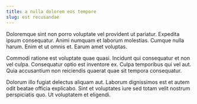 ```yaml
---
title: a nulla dolorem eos tempore
slug: est recusandae
---
```


Doloremque sint non porro voluptate vel provident ut pariatur. Expedita ipsum consequatur. Animi numquam et laborum molestias. Cumque nulla harum. Enim et ut omnis et. Earum amet voluptas.

Commodi ratione est voluptate quae quasi. Incidunt qui consequatur et non vel culpa. Consequatur optio est inventore ex. Culpa temporibus qui vel aut. Quia accusantium non reiciendis quaerat quae sit tempora consequatur.

Dolorum illo fugiat delectus aliquam aut. Laborum dignissimos est et autem odit beatae officia explicabo. Sint et voluptates iure sed totam velit nostrum perspiciatis quo. Ut voluptatem et eligendi.
